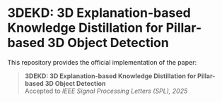 # 3DEKD: 3D Explanation-based Knowledge Distillation for Pillar-based 3D Object Detection
This repository provides the official implementation of the paper:

> **3DEKD: 3D Explanation-based Knowledge Distillation for Pillar-based 3D Object Detection**  
> Accepted to *IEEE Signal Processing Letters (SPL), 2025*



